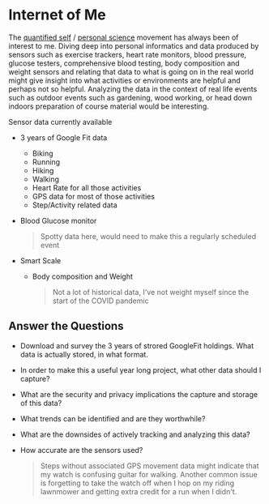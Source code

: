 # Internet of Me

The [quantified self](https://en.wikipedia.org/wiki/Quantified_self) / [personal science](https://en.wikipedia.org/wiki/Personal_Science) movement has always been of interest to me.   Diving deep into personal informatics and data produced by sensors such as exercise trackers, heart rate monitors, blood pressure, glucose testers, comprehensive blood testing, body composition and weight sensors and relating that data to what is going on in the real world might give insight into what activities or environments are helpful and perhaps not so helpful.  Analyzing the data in the context of real life events such as outdoor events such as gardening, wood working, or head down indoors preparation of course material would be interesting.

Sensor data currently available

* 3 years of Google Fit data

  * Biking
  * Running
  * Hiking
  * Walking
  * Heart Rate for all those activities
  * GPS data for most of those activities
  * Step/Activity related data

* Blood Glucose monitor

  > Spotty data here, would need to make this a regularly scheduled event

* Smart Scale

  * Body composition and Weight

    > Not a lot of historical data, I've not weight myself since the start of the COVID pandemic

## Answer the Questions

* Download and survey the 3 years of strored GoogleFit holdings.  What data is actually stored, in what format.  

* In order to make this a useful year long project, what other data should I capture?

* What are the security and privacy implications the capture and storage of this data?

* What trends can be identified and are they worthwhile?

* What are the downsides of actively tracking and analyzing this data?

* How accurate are the sensors used?

  > Steps without associated GPS movement data might indicate that my watch is confusing guitar for walking.  Another common issue is forgetting to take the watch off when I hop on my riding lawnmower and getting extra credit for a run when I didn't.